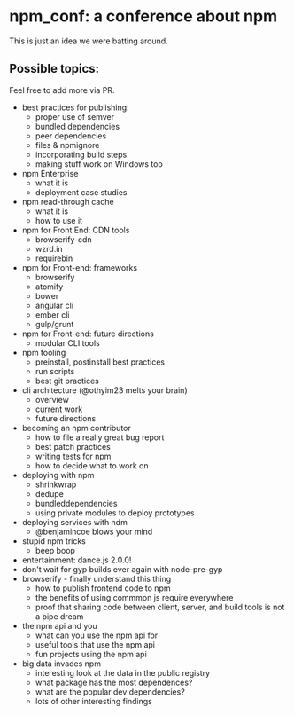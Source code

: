 # npm_conf: a conference about npm

This is just an idea we were batting around.

## Possible topics:

Feel free to add more via PR.

* best practices for publishing:
	* proper use of semver
	* bundled dependencies
	* peer dependencies
	* files & npmignore
	* incorporating build steps
	* making stuff work on Windows too
* npm Enterprise
	* what it is
	* deployment case studies
* npm read-through cache
	* what it is
	* how to use it
* npm for Front End: CDN tools
	* browserify-cdn
	* wzrd.in
	* requirebin
* npm for Front-end: frameworks
	* browserify
	* atomify
	* bower
	* angular cli
	* ember cli
	* gulp/grunt
* npm for Front-end: future directions
	* modular CLI tools
* npm tooling
	* preinstall, postinstall best practices
	* run scripts
	* best git practices
* cli architecture (@othyim23 melts your brain)
	* overview
	* current work
	* future directions
* becoming an npm contributor
	* how to file a really great bug report
	* best patch practices
	* writing tests for npm
	* how to decide what to work on
* deploying with npm
	* shrinkwrap
	* dedupe
	* bundleddependencies
	* using private modules to deploy prototypes
* deploying services with ndm
	* @benjamincoe blows your mind
* stupid npm tricks
	* beep boop
* entertainment: dance.js 2.0.0!
* don't wait for gyp builds ever again with node-pre-gyp
* browserify - finally understand this thing
	* how to publish frontend code to npm
	* the benefits of using commmon js require everywhere
	* proof that sharing code between client, server, and build tools is not a pipe dream
* the npm api and you
 	* what can you use the npm api for
 	* useful tools that use the npm api
	* fun projects using the npm api
* big data invades npm
	* interesting look at the data in the public registry
	* what package has the most dependences?
	* what are the popular dev dependencies?
	* lots of other interesting findings

